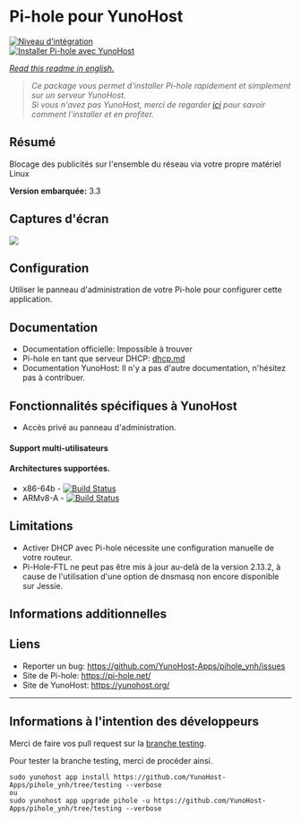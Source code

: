 # Pi-hole pour YunoHost

[![Niveau d'intégration](https://dash.yunohost.org/integration/pihole.svg)](https://ci-apps.yunohost.org/jenkins/job/pihole%20%28Community%29/lastBuild/consoleFull)  
[![Installer Pi-hole avec YunoHost](https://install-app.yunohost.org/install-with-yunohost.png)](https://install-app.yunohost.org/?app=pihole)

*[Read this readme in english.](./README.md)*

> *Ce package vous permet d'installer Pi-hole rapidement et simplement sur un serveur YunoHost.  
Si vous n'avez pas YunoHost, merci de regarder [ici](https://yunohost.org/#/install_fr) pour savoir comment l'installer et en profiter.*

## Résumé
Blocage des publicités sur l'ensemble du réseau via votre propre matériel Linux

**Version embarquée:** 3.3

## Captures d'écran

![](https://i0.wp.com/pi-hole.net/wp-content/uploads/2016/12/dashboard212.png)

## Configuration

Utiliser le panneau d'administration de votre Pi-hole pour configurer cette application.

## Documentation

* Documentation officielle: Impossible à trouver
* Pi-hole en tant que serveur DHCP: [dhcp.md](./dhcp.md)
* Documentation YunoHost: Il n'y a pas d'autre documentation, n'hésitez pas à contribuer.

## Fonctionnalités spécifiques à YunoHost

* Accès privé au panneau d'administration.

#### Support multi-utilisateurs

#### Architectures supportées.

* x86-64b - [![Build Status](https://ci-apps.yunohost.org/jenkins/job/pihole%20(Community)/badge/icon)](https://ci-apps.yunohost.org/jenkins/job/pihole%20(Community)/)
* ARMv8-A - [![Build Status](https://ci-apps.yunohost.org/jenkins/job/pihole%20(Community)%20(%7EARM%7E)/badge/icon)](https://ci-apps.yunohost.org/jenkins/job/pihole%20(Community)%20(%7EARM%7E)/)

## Limitations

* Activer DHCP avec Pi-hole nécessite une configuration manuelle de votre routeur.
* Pi-Hole-FTL ne peut pas être mis à jour au-delà de la version 2.13.2, à cause de l'utilisation d'une option de dnsmasq non encore disponible sur Jessie.

## Informations additionnelles

## Liens

 * Reporter un bug: https://github.com/YunoHost-Apps/pihole_ynh/issues
 * Site de Pi-hole: https://pi-hole.net/
 * Site de YunoHost: https://yunohost.org/

---

Informations à l'intention des développeurs
----------------

Merci de faire vos pull request sur la [branche testing](https://github.com/YunoHost-Apps/pihole_ynh/tree/testing).

Pour tester la branche testing, merci de procéder ainsi.
```
sudo yunohost app install https://github.com/YunoHost-Apps/pihole_ynh/tree/testing --verbose
ou
sudo yunohost app upgrade pihole -u https://github.com/YunoHost-Apps/pihole_ynh/tree/testing --verbose
```
